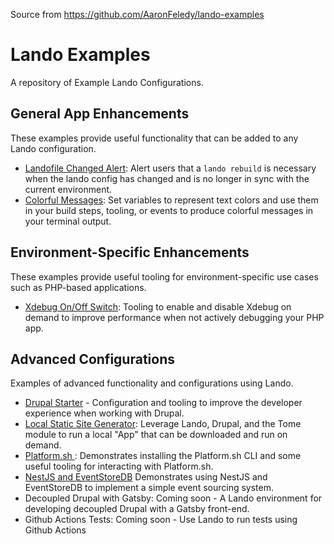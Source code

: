 Source from https://github.com/AaronFeledy/lando-examples

# Lando Examples

A repository of Example Lando Configurations.

## General App Enhancements
These examples provide useful functionality that can be added to any Lando configuration.

- [Landofile Changed Alert](landofile-changed-alert): 
  Alert users that a `lando rebuild` is necessary when the lando config has changed and is no longer in sync with the
  current environment.
- [Colorful Messages](colorful-messages): 
  Set variables to represent text colors and use them in your build steps, tooling, or events to produce colorful 
  messages in your terminal output.

## Environment-Specific Enhancements
These examples provide useful tooling for environment-specific use cases such as PHP-based applications.

- [Xdebug On/Off Switch](xdebug):
  Tooling to enable and disable Xdebug on demand to improve performance when not actively debugging your PHP app.

## Advanced Configurations
Examples of advanced functionality and configurations using Lando.
- [Drupal Starter](drupal) - Configuration and tooling to improve the developer experience when working with Drupal.
- [Local Static Site Generator](tome): 
  Leverage Lando, Drupal, and the Tome module to run a local "App" that can be downloaded and run on demand.
- [Platform.sh ](platformsh):
  Demonstrates installing the Platform.sh CLI and some useful tooling for interacting with Platform.sh.
- [NestJS and EventStoreDB](nestjs-eventstoredb)
  Demonstrates using NestJS and EventStoreDB to implement a simple event sourcing system.
- Decoupled Drupal with Gatsby:
  Coming soon - A Lando environment for developing decoupled Drupal with a Gatsby front-end.
- Github Actions Tests:
  Coming soon - Use Lando to run tests using Github Actions
